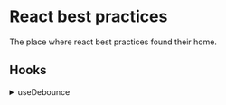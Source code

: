 # React best practices
The place where react best practices found their home.

## Hooks
 
<details>
<summary>useDebounce</summary>
 
```js
const useDebounce = (callback, delay) => {
  const timer = useRef();

  const debouncedCallback = useCallback(
    (...args) => {
      if (timer.current) {
        clearTimeout(timer.current);
      }
      timer.current = setTimeout(() => {
        callback(...args);
      }, delay);
    },
    [callback, delay]
  );

  return debouncedCallback;
};
```

</details>
